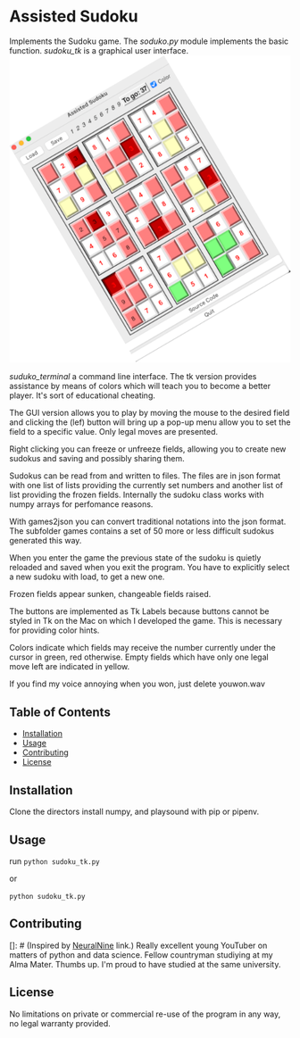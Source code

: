 # Assisted Sudoku

Implements the Sudoku game. The *soduko.py* module implements the basic function. *sudoku_tk* is a graphical user interface. 
![Sudoku](gui.png)

*suduko_terminal* a command line interface. The tk version provides assistance by means of colors which will teach you to
become a better player. It's sort of educational cheating.

The GUI version allows you to play by moving the mouse to the desired field and clicking the (lef) button will bring
up a pop-up menu allow you to set the field to a specific value. Only legal moves are presented.

Right clicking you can freeze or unfreeze fields, allowing you to create new sudokus  and saving and possibly sharing them.

Sudokus can be read from and written to files. The files are in json format with one list of lists 
providing the currently set numbers and another list of list providing the frozen fields. Internally
the sudoku class works with numpy arrays for perfomance reasons.

With games2json you can convert traditional notations
into the json format. The subfolder games contains a set of 50 more or less difficult sudokus generated this way.

When you enter the game the previous state of the sudoku is quietly reloaded and saved when you exit the program. 
You have to explicitly select a new sudoku with load, to get a new one.

Frozen fields appear sunken, changeable fields raised.

The buttons are implemented as Tk Labels because buttons cannot be styled in Tk on the Mac on which I developed the game. 
This is necessary for providing color hints.

Colors indicate which fields may receive the number currently under the cursor in green, red otherwise.
Empty fields which have only one legal move left are indicated in yellow.

If you find my voice annoying when you won, just delete youwon.wav

## Table of Contents

- [Installation](#installation)
- [Usage](#usage)
- [Contributing](#contributing)
- [License](#license)

## Installation

Clone the directors install numpy, and playsound with pip or pipenv.


## Usage

run
```python sudoku_tk.py```

or

```python sudoku_tk.py```

## Contributing

[]: # (Inspired by [NeuralNine](https://www.youtube.com/watch?v=b_T-brYofN4) link.)
Really excellent young YouTuber on matters of python and data science. Fellow countryman
studiying at my Alma Mater. Thumbs up. I'm proud to have studied at the same university.

## License

No limitations on private or commercial re-use of the program in any way, no legal warranty provided.

